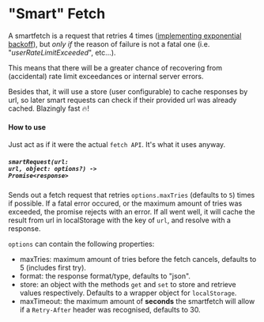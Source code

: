# "Smart" Fetch
A smartfetch is a request that retries 4 times ([implementing exponential backoff](https://developers.google.com/analytics/devguides/reporting/core/v3/errors#backoff)), but _only if_ the reason of failure is not a fatal one (i.e. "*userRateLimitExceeded*", etc...).

This means that there will be a greater chance of recovering from (accidental) rate limit exceedances or internal server errors.

Besides that, it will use a store (user configurable) to cache responses by url, so later smart requests can check if their provided url was already cached. Blazingly fast 🔥!

#### How to use
Just act as if it were the actual `fetch API`. It's what it uses anyway.

##### <code>smartRequest(_url_: url, _object_: options?) -> Promise\<response\></code>
Sends out a fetch request that retries `options.maxTries` (defaults to `5`) times if possible. If a fatal error occured, or the maximum amount of tries was exceeded, the promise rejects with an error. If all went well, it will cache the result from url in localStorage with the key of `url`, and resolve with a response.

`options` can contain the following properties:
- maxTries: maximum amount of tries before the fetch cancels, defaults to 5 (includes first try).
- format: the response format/type, defaults to "json".
- store: an object with the methods `get` and `set` to store and retrieve values respectively. Defaults to a wrapper object for `localStorage`.
- maxTimeout: the maximum amount of **seconds** the smartfetch will allow if a `Retry-After` header was recognised, defaults to 30.